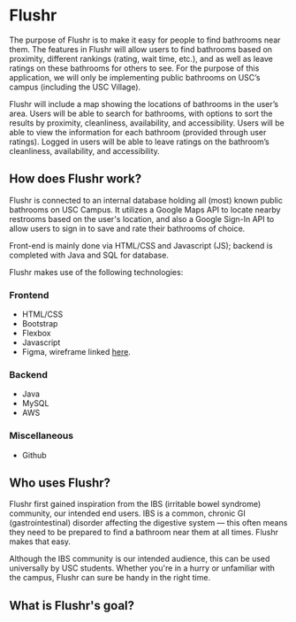 # Flushr

The purpose of Flushr is to make it easy for people to find bathrooms near them. The features in Flushr will allow users to find bathrooms based on proximity, different rankings (rating, wait time, etc.), and as well as leave ratings on these bathrooms for others to see. For the purpose of this application, we will only be implementing public bathrooms on USC’s campus (including the USC Village).

Flushr will include a map showing the locations of bathrooms in the user’s area. Users will be able to search for bathrooms, with options to sort the results by proximity, cleanliness, availability, and accessibility. Users will be able to view the information for each bathroom (provided through user ratings). Logged in users will be able to leave ratings on the bathroom’s cleanliness, availability, and accessibility.


## How does Flushr work?

Flushr is connected to an internal database holding all (most) known public bathrooms on USC Campus. It utilizes a Google Maps API to locate nearby restrooms based on the user's location, and also a Google Sign-In API to allow users to sign in to save and rate their bathrooms of choice.

Front-end is mainly done via HTML/CSS and Javascript (JS); backend is completed with Java and SQL for database.

Flushr makes use of the following technologies:

### Frontend
- HTML/CSS
- Bootstrap
- Flexbox
- Javascript
- Figma, wireframe linked [here](https://www.figma.com/file/kstyWwt4RQy4uG8gSFI3HT/FLUSHR?node-id=0%3A1).

### Backend
- Java
- MySQL
- AWS

### Miscellaneous
- Github


## Who uses Flushr?

Flushr first gained inspiration from the IBS (irritable bowel syndrome) community, our intended end users. IBS is a common, chronic GI (gastrointestinal) disorder affecting the digestive system — this often means they need to be prepared to find a bathroom near them at all times. Flushr makes that easy.

Although the IBS community is our intended audience, this can be used universally by USC students. Whether you're in a hurry or unfamiliar with the campus, Flushr can sure be handy in the right time.


## What is Flushr's goal?


